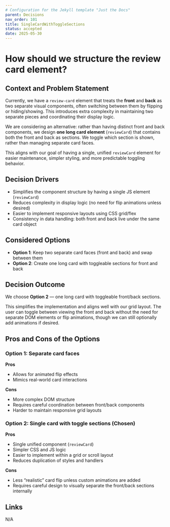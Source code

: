 ```yaml
---
# Configuration for the Jekyll template "Just the Docs"
parent: Decisions
nav_order: 101
title: SingleCardWithToggleSections
status: accepted
date: 2025-05-30
---
```

<!-- markdownlint-disable-next-line MD025 -->
# How should we structure the review card element?

## Context and Problem Statement
Currently, we have a `review-card` element that treats the **front** and **back** as two separate visual components, often switching between them by flipping or hiding/showing. This introduces extra complexity in maintaining two separate pieces and coordinating their display logic.

We are considering an alternative: rather than having distinct front and back components, we design **one long card element** (`reviewCard`) that contains both the front and back as sections. We toggle which section is shown, rather than managing separate card faces.

This aligns with our goal of having a single, unified `reviewCard` element for easier maintenance, simpler styling, and more predictable toggling behavior.

## Decision Drivers
* Simplifies the component structure by having a single JS element (`reviewCard`)
* Reduces complexity in display logic (no need for flip animations unless desired)
* Easier to implement responsive layouts using CSS grid/flex
* Consistency in data handling: both front and back live under the same card object

## Considered Options
* **Option 1**: Keep two separate card faces (front and back) and swap between them
* **Option 2**: Create one long card with toggleable sections for front and back

## Decision Outcome
We choose **Option 2** — one long card with toggleable front/back sections.  

This simplifies the implementation and aligns well with our grid layout. The user can toggle between viewing the front and back without the need for separate DOM elements or flip animations, though we can still optionally add animations if desired.

## Pros and Cons of the Options

### Option 1: Separate card faces
**Pros**
- Allows for animated flip effects
- Mimics real-world card interactions

**Cons**
- More complex DOM structure
- Requires careful coordination between front/back components
- Harder to maintain responsive grid layouts

### Option 2: Single card with toggle sections (Chosen)
**Pros**
- Single unified component (`reviewCard`)
- Simpler CSS and JS logic
- Easier to implement within a grid or scroll layout
- Reduces duplication of styles and handlers

**Cons**
- Less “realistic” card flip unless custom animations are added
- Requires careful design to visually separate the front/back sections internally

## Links
N/A
